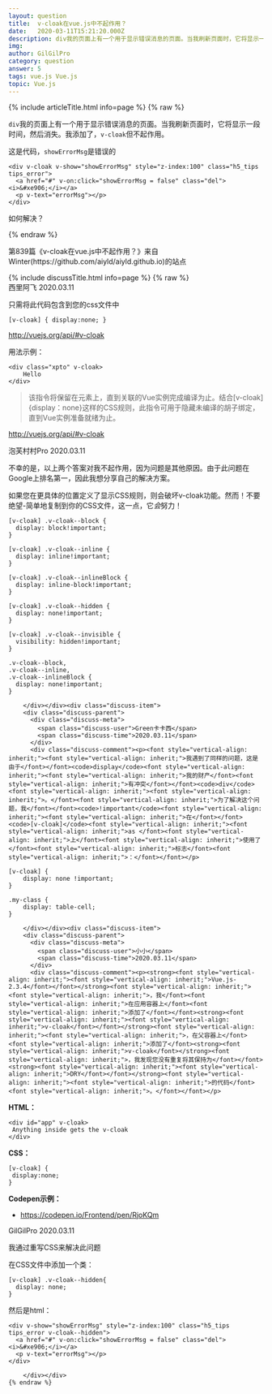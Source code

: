 ```yaml
---
layout: question
title:  v-cloak在vue.js中不起作用？
date:   2020-03-11T15:21:20.000Z
description: div我的页面上有一个用于显示错误消息的页面。当我刷新页面时，它将显示一段时间，然后消失。我添加了，v-cloak但不起作用。这是代码，showErr...
img: 
author: GilGilPro
category: question
answer: 5
tags: vue.js Vue.js
topic: Vue.js
---
```

<div class="article-root">
  <div class="article">
    {% include articleTitle.html info=page %}
    {% raw %}
    <div class="article-content"><p><font style="vertical-align: inherit;"></font><code>div</code><font style="vertical-align: inherit;"><font style="vertical-align: inherit;">我的页面上</font><font style="vertical-align: inherit;">有一个</font><font style="vertical-align: inherit;">用于显示错误消息的页面。当我刷新页面时，它将显示一段时间，然后消失。</font><font style="vertical-align: inherit;">我添加了，</font></font><code>v-cloak</code><font style="vertical-align: inherit;"><font style="vertical-align: inherit;">但不起作用。</font></font></p>

<p><font style="vertical-align: inherit;"><font style="vertical-align: inherit;">这是代码，</font></font><code>showErrorMsg</code><font style="vertical-align: inherit;"><font style="vertical-align: inherit;">是错误的</font></font></p>

<pre><code>&lt;div v-cloak v-show="showErrorMsg" style="z-index:100" class="h5_tips tips_error"&gt;<font></font>
  &lt;a href="#" v-on:click="showErrorMsg = false" class="del"&gt;&lt;i&gt;&amp;#xe906;&lt;/i&gt;&lt;/a&gt;<font></font>
  &lt;p v-text="errorMsg"&gt;&lt;/p&gt;<font></font>
&lt;/div&gt;<font></font>
</code></pre>

<p><font style="vertical-align: inherit;"><font style="vertical-align: inherit;">如何解决？</font></font></p></div>
    {% endraw %}
  </div>
  <p class="winter_mark">第839篇《v-cloak在vue.js中不起作用？》来自Winter(https://github.com/aiyld/aiyld.github.io)的站点</p>
  <div class="discuss-wrapper">
    {% include discussTitle.html info=page %}
    {% raw %}
    <div class="discuss-item">
        <div class="discuss-parent">
          <div class="discuss-meta">
            <span class="discuss-user">西里阿飞</span>
            <span class="discuss-time">2020.03.11</span>
          </div>
          <div class="discuss-comment"><p><font style="vertical-align: inherit;"><font style="vertical-align: inherit;">只需将此代码包含到您的css文件中</font></font></p>

<pre><code>[v-cloak] { display:none; }
</code></pre>

<p><a href="http://vuejs.org/api/#v-cloak" rel="noreferrer"><font style="vertical-align: inherit;"><font style="vertical-align: inherit;">http://vuejs.org/api/#v-cloak</font></font></a></p>

<p><font style="vertical-align: inherit;"><font style="vertical-align: inherit;">用法示例：</font></font></p>

<pre><code>&lt;div class="xpto" v-cloak&gt;<font></font>
    Hello<font></font>
&lt;/div&gt;<font></font>
</code></pre>

<blockquote>
  <p><font style="vertical-align: inherit;"><font style="vertical-align: inherit;">该指令将保留在元素上，直到关联的Vue实例完成编译为止。</font><font style="vertical-align: inherit;">结合[v-cloak] {display：none}这样的CSS规则，此指令可用于隐藏未编译的胡子绑定，直到Vue实例准备就绪为止。</font></font></p>
</blockquote>

<p><a href="http://vuejs.org/api/#v-cloak" rel="noreferrer"><font style="vertical-align: inherit;"><font style="vertical-align: inherit;">http://vuejs.org/api/#v-cloak</font></font></a></p></div>
        </div></div><div class="discuss-item">
        <div class="discuss-parent">
          <div class="discuss-meta">
            <span class="discuss-user">泡芙村村Pro</span>
            <span class="discuss-time">2020.03.11</span>
          </div>
          <div class="discuss-comment"><p><font style="vertical-align: inherit;"><font style="vertical-align: inherit;">不幸的是，以上两个答案对我不起作用，因为问题是其他原因。</font><font style="vertical-align: inherit;">由于此问题在Google上排名第一，因此我想分享自己的解决方案。</font></font></p>

<p><font style="vertical-align: inherit;"><font style="vertical-align: inherit;">如果您在更具体的位置定义了显示CSS规则，则会破坏v-cloak功能。</font><font style="vertical-align: inherit;">然而！</font><font style="vertical-align: inherit;">不要绝望-简单地复制到你的CSS文件，这一点，它</font></font><em><font style="vertical-align: inherit;"><font style="vertical-align: inherit;">会</font></font></em><font style="vertical-align: inherit;"><font style="vertical-align: inherit;">努力！</font></font></p>

<pre><code>[v-cloak] .v-cloak--block {<font></font>
  display: block!important;<font></font>
}<font></font>
<font></font>
[v-cloak] .v-cloak--inline {<font></font>
  display: inline!important;<font></font>
}<font></font>
<font></font>
[v-cloak] .v-cloak--inlineBlock {<font></font>
  display: inline-block!important;<font></font>
}<font></font>
<font></font>
[v-cloak] .v-cloak--hidden {<font></font>
  display: none!important;<font></font>
}<font></font>
<font></font>
[v-cloak] .v-cloak--invisible {<font></font>
  visibility: hidden!important;<font></font>
}<font></font>
<font></font>
.v-cloak--block,<font></font>
.v-cloak--inline,<font></font>
.v-cloak--inlineBlock {<font></font>
  display: none!important;<font></font>
}<font></font>
</code></pre></div>
        </div></div><div class="discuss-item">
        <div class="discuss-parent">
          <div class="discuss-meta">
            <span class="discuss-user">Green卡卡西</span>
            <span class="discuss-time">2020.03.11</span>
          </div>
          <div class="discuss-comment"><p><font style="vertical-align: inherit;"><font style="vertical-align: inherit;">我遇到了同样的问题，这是由于</font></font><code>display</code><font style="vertical-align: inherit;"><font style="vertical-align: inherit;">我的财产</font><font style="vertical-align: inherit;">有冲突</font></font><code>div</code><font style="vertical-align: inherit;"><font style="vertical-align: inherit;">。</font><font style="vertical-align: inherit;">为了解决这个问题，我</font></font><code>!important</code><font style="vertical-align: inherit;"><font style="vertical-align: inherit;">在</font></font><code>[v-cloak]</code><font style="vertical-align: inherit;"><font style="vertical-align: inherit;">as </font><font style="vertical-align: inherit;">上</font><font style="vertical-align: inherit;">使用了</font><font style="vertical-align: inherit;">标志</font><font style="vertical-align: inherit;">：</font></font></p>



<pre><code>[v-cloak] {<font></font>
    display: none !important;<font></font>
}<font></font>
<font></font>
.my-class {<font></font>
    display: table-cell;<font></font>
}<font></font>
</code></pre></div>
        </div></div><div class="discuss-item">
        <div class="discuss-parent">
          <div class="discuss-meta">
            <span class="discuss-user">小小</span>
            <span class="discuss-time">2020.03.11</span>
          </div>
          <div class="discuss-comment"><p><strong><font style="vertical-align: inherit;"><font style="vertical-align: inherit;">Vue.js-2.3.4</font></font></strong><font style="vertical-align: inherit;"><font style="vertical-align: inherit;">，我</font><font style="vertical-align: inherit;">在应用容器上</font><font style="vertical-align: inherit;">添加了</font></font><strong><font style="vertical-align: inherit;"><font style="vertical-align: inherit;">v-cloak</font></font></strong><font style="vertical-align: inherit;"><font style="vertical-align: inherit;">，在父容器上</font><font style="vertical-align: inherit;">添加了</font><strong><font style="vertical-align: inherit;">v-cloak</font></strong><font style="vertical-align: inherit;">，我发现您没有重复将其保持为</font></font><strong><font style="vertical-align: inherit;"><font style="vertical-align: inherit;">DRY</font></font></strong><font style="vertical-align: inherit;"><font style="vertical-align: inherit;">的代码</font><font style="vertical-align: inherit;">。</font></font></p>

<p><strong><font style="vertical-align: inherit;"><font style="vertical-align: inherit;">HTML：</font></font></strong></p>

<pre><code>&lt;div id="app" v-cloak&gt;<font></font>
 Anything inside gets the v-cloak<font></font>
&lt;/div&gt;<font></font>
</code></pre>

<p><strong><font style="vertical-align: inherit;"><font style="vertical-align: inherit;">CSS：</font></font></strong></p>

<pre><code>[v-cloak] {<font></font>
 display:none;<font></font>
}<font></font>
</code></pre>

<p><strong><font style="vertical-align: inherit;"><font style="vertical-align: inherit;">Codepen示例：</font></font></strong></p>

<ul>
<li><a href="https://codepen.io/Frontend/pen/RjoKQm" rel="noreferrer"><font style="vertical-align: inherit;"><font style="vertical-align: inherit;">https://codepen.io/Frontend/pen/RjoKQm</font></font></a></li>
</ul></div>
        </div></div><div class="discuss-item">
        <div class="discuss-parent">
          <div class="discuss-meta">
            <span class="discuss-user">GilGilPro</span>
            <span class="discuss-time">2020.03.11</span>
          </div>
          <div class="discuss-comment"><p><font style="vertical-align: inherit;"><font style="vertical-align: inherit;">我通过重写CSS来解决此问题</font></font></p>

<p><font style="vertical-align: inherit;"><font style="vertical-align: inherit;">在CSS文件中添加一个类：</font></font></p>

<pre><code>[v-cloak] .v-cloak--hidden{<font></font>
  display: none;<font></font>
}<font></font>
</code></pre>

<p><font style="vertical-align: inherit;"><font style="vertical-align: inherit;">然后是html：</font></font></p>

<pre><code>&lt;div v-show="showErrorMsg" style="z-index:100" class="h5_tips tips_error v-cloak--hidden"&gt;<font></font>
  &lt;a href="#" v-on:click="showErrorMsg = false" class="del"&gt;&lt;i&gt;&amp;#xe906;&lt;/i&gt;&lt;/a&gt;<font></font>
  &lt;p v-text="errorMsg"&gt;&lt;/p&gt;<font></font>
&lt;/div&gt;<font></font>
</code></pre></div>
        </div></div>
    {% endraw %}
  </div>
<div>
